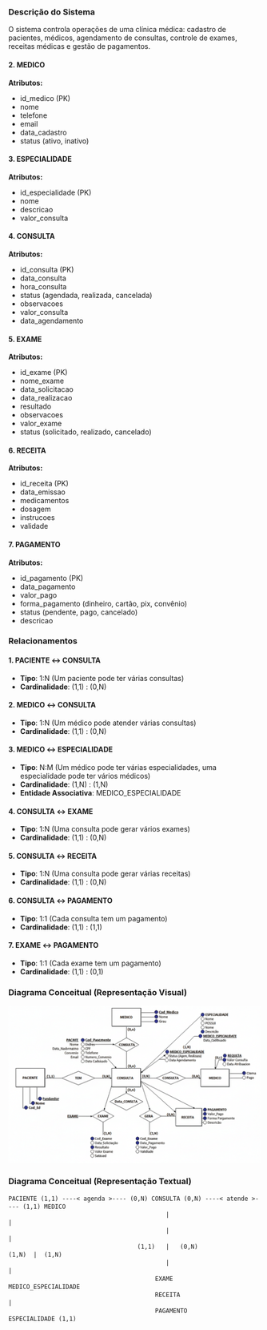 ### Descrição do Sistema

O sistema controla operações de uma clínica médica: cadastro de pacientes, médicos, agendamento de consultas, controle de exames, receitas médicas e gestão de pagamentos.

#### 2. MEDICO
**Atributos:**
- id_medico (PK)
- nome
- telefone
- email
- data_cadastro
- status (ativo, inativo)

#### 3. ESPECIALIDADE
**Atributos:**
- id_especialidade (PK)
- nome
- descricao
- valor_consulta

#### 4. CONSULTA
**Atributos:**
- id_consulta (PK)
- data_consulta
- hora_consulta
- status (agendada, realizada, cancelada)
- observacoes
- valor_consulta
- data_agendamento

#### 5. EXAME
**Atributos:**
- id_exame (PK)
- nome_exame
- data_solicitacao
- data_realizacao
- resultado
- observacoes
- valor_exame
- status (solicitado, realizado, cancelado)

#### 6. RECEITA
**Atributos:**
- id_receita (PK)
- data_emissao
- medicamentos
- dosagem
- instrucoes
- validade

#### 7. PAGAMENTO
**Atributos:**
- id_pagamento (PK)
- data_pagamento
- valor_pago
- forma_pagamento (dinheiro, cartão, pix, convênio)
- status (pendente, pago, cancelado)
- descricao

### Relacionamentos

#### 1. PACIENTE ↔ CONSULTA
- **Tipo**: 1:N (Um paciente pode ter várias consultas)
- **Cardinalidade**: (1,1) : (0,N)

#### 2. MEDICO ↔ CONSULTA
- **Tipo**: 1:N (Um médico pode atender várias consultas)
- **Cardinalidade**: (1,1) : (0,N)

#### 3. MEDICO ↔ ESPECIALIDADE
- **Tipo**: N:M (Um médico pode ter várias especialidades, uma especialidade pode ter vários médicos)
- **Cardinalidade**: (1,N) : (1,N)
- **Entidade Associativa**: MEDICO_ESPECIALIDADE

#### 4. CONSULTA ↔ EXAME
- **Tipo**: 1:N (Uma consulta pode gerar vários exames)
- **Cardinalidade**: (1,1) : (0,N)

#### 5. CONSULTA ↔ RECEITA
- **Tipo**: 1:N (Uma consulta pode gerar várias receitas)
- **Cardinalidade**: (1,1) : (0,N)

#### 6. CONSULTA ↔ PAGAMENTO
- **Tipo**: 1:1 (Cada consulta tem um pagamento)
- **Cardinalidade**: (1,1) : (1,1)

#### 7. EXAME ↔ PAGAMENTO
- **Tipo**: 1:1 (Cada exame tem um pagamento)
- **Cardinalidade**: (1,1) : (0,1)

### Diagrama Conceitual (Representação Visual)

![Diagrama Entidade-Relacionamento](imagens/DER.png)

### Diagrama Conceitual (Representação Textual)

```
PACIENTE (1,1) ----< agenda >---- (0,N) CONSULTA (0,N) ----< atende >---- (1,1) MEDICO
                                            |                                   |
                                            |                                   |
                                    (1,1)   |   (0,N)                   (1,N)  |  (1,N)
                                            |                                   |
                                         EXAME                        MEDICO_ESPECIALIDADE
                                         RECEITA                            |
                                         PAGAMENTO                   ESPECIALIDADE (1,1)
```

